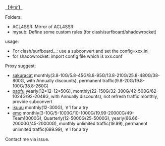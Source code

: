 [【中文】](./README_zh.md)

Folders:
- ACL4SSR: Mirror of ACL4SSR
- mysub: Define some custom rules (for clash/surfboard/shadowrocket)

usage: 
- For clash/surfboard...: use a subconvert and set the config=xxx.ini
- for shadowrocket: import config file which is xxx.conf

Proxy suggest:
- [sakuracat](https://sakuracat-a.com/user/#/register?code=jwS1FMVx)
monthly(3.8-10G/5.8-45G/8.8-95G/13.8-210G/25.8-480G/38-800G, with Annually discounts), permanent traffic(9.8-20G/19.8-100G/38.8-260G)
- [paofu](https://www.paofu.cloud/auth/register?code=t861)
yearly(12*12-12\*50G), monthly(22-150G/32-300G/42-500G/62-1024G/92-2048G, with Annually discounts), not refresh traffic monthly, provide subconvert
- [ikuuu](https://ikuuu.me/auth/register?code=oIhE)
monthly(12-300G), ￥1 for a try
- [emo](https://yyds.emovpn.top//#/register?code=mv3YRUPO)
monthly(3-10G/5-1000G/10-1000G/19.99-20000G/49-Team10000G), Quarterly(12-5000G/25-5000G), yearly(66.66-20000G/45-20000G), monthly unlimited traffic(19.99), permanent unlimited traffic(699.99), ￥1 for a try

Contact me via issue.
